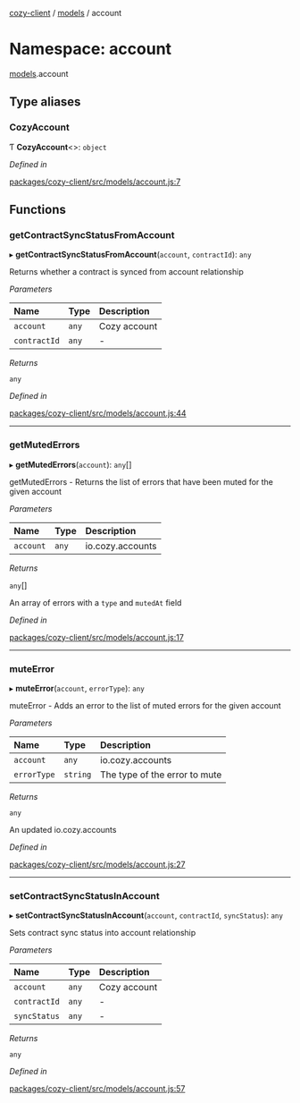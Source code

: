 [cozy-client](../README.md) / [models](models.md) / account

# Namespace: account

[models](models.md).account

## Type aliases

### CozyAccount

Ƭ **CozyAccount**<>: `object`

*Defined in*

[packages/cozy-client/src/models/account.js:7](https://github.com/cozy/cozy-client/blob/master/packages/cozy-client/src/models/account.js#L7)

## Functions

### getContractSyncStatusFromAccount

▸ **getContractSyncStatusFromAccount**(`account`, `contractId`): `any`

Returns whether a contract is synced from account relationship

*Parameters*

| Name | Type | Description |
| :------ | :------ | :------ |
| `account` | `any` | Cozy account |
| `contractId` | `any` | - |

*Returns*

`any`

*Defined in*

[packages/cozy-client/src/models/account.js:44](https://github.com/cozy/cozy-client/blob/master/packages/cozy-client/src/models/account.js#L44)

***

### getMutedErrors

▸ **getMutedErrors**(`account`): `any`\[]

getMutedErrors - Returns the list of errors that have been muted for the given account

*Parameters*

| Name | Type | Description |
| :------ | :------ | :------ |
| `account` | `any` | io.cozy.accounts |

*Returns*

`any`\[]

An array of errors with a `type` and `mutedAt` field

*Defined in*

[packages/cozy-client/src/models/account.js:17](https://github.com/cozy/cozy-client/blob/master/packages/cozy-client/src/models/account.js#L17)

***

### muteError

▸ **muteError**(`account`, `errorType`): `any`

muteError - Adds an error to the list of muted errors for the given account

*Parameters*

| Name | Type | Description |
| :------ | :------ | :------ |
| `account` | `any` | io.cozy.accounts |
| `errorType` | `string` | The type of the error to mute |

*Returns*

`any`

An updated io.cozy.accounts

*Defined in*

[packages/cozy-client/src/models/account.js:27](https://github.com/cozy/cozy-client/blob/master/packages/cozy-client/src/models/account.js#L27)

***

### setContractSyncStatusInAccount

▸ **setContractSyncStatusInAccount**(`account`, `contractId`, `syncStatus`): `any`

Sets contract sync status into account relationship

*Parameters*

| Name | Type | Description |
| :------ | :------ | :------ |
| `account` | `any` | Cozy account |
| `contractId` | `any` | - |
| `syncStatus` | `any` | - |

*Returns*

`any`

*Defined in*

[packages/cozy-client/src/models/account.js:57](https://github.com/cozy/cozy-client/blob/master/packages/cozy-client/src/models/account.js#L57)
